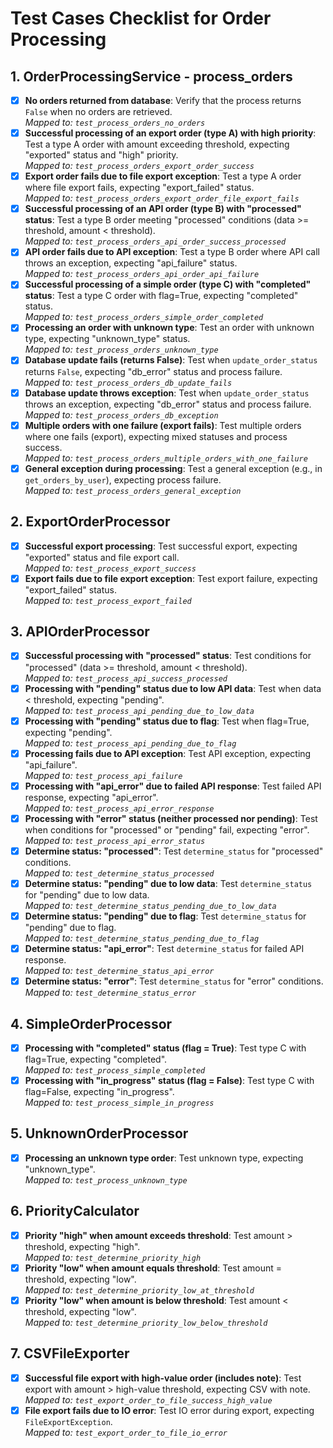 # Test Cases Checklist for Order Processing
## 1. OrderProcessingService - process_orders
- [x] **No orders returned from database**: Verify that the process returns `False` when no orders are retrieved.  
  *Mapped to: `test_process_orders_no_orders`*
- [x] **Successful processing of an export order (type A) with high priority**: Test a type A order with amount exceeding threshold, expecting "exported" status and "high" priority.  
  *Mapped to: `test_process_orders_export_order_success`*
- [x] **Export order fails due to file export exception**: Test a type A order where file export fails, expecting "export_failed" status.  
  *Mapped to: `test_process_orders_export_order_file_export_fails`*
- [x] **Successful processing of an API order (type B) with "processed" status**: Test a type B order meeting "processed" conditions (data >= threshold, amount < threshold).  
  *Mapped to: `test_process_orders_api_order_success_processed`*
- [x] **API order fails due to API exception**: Test a type B order where API call throws an exception, expecting "api_failure" status.  
  *Mapped to: `test_process_orders_api_order_api_failure`*
- [x] **Successful processing of a simple order (type C) with "completed" status**: Test a type C order with flag=True, expecting "completed" status.  
  *Mapped to: `test_process_orders_simple_order_completed`*
- [x] **Processing an order with unknown type**: Test an order with unknown type, expecting "unknown_type" status.  
  *Mapped to: `test_process_orders_unknown_type`*
- [x] **Database update fails (returns False)**: Test when `update_order_status` returns `False`, expecting "db_error" status and process failure.  
  *Mapped to: `test_process_orders_db_update_fails`*
- [x] **Database update throws exception**: Test when `update_order_status` throws an exception, expecting "db_error" status and process failure.  
  *Mapped to: `test_process_orders_db_exception`*
- [x] **Multiple orders with one failure (export fails)**: Test multiple orders where one fails (export), expecting mixed statuses and process success.  
  *Mapped to: `test_process_orders_multiple_orders_with_one_failure`*
- [x] **General exception during processing**: Test a general exception (e.g., in `get_orders_by_user`), expecting process failure.  
  *Mapped to: `test_process_orders_general_exception`*

## 2. ExportOrderProcessor
- [x] **Successful export processing**: Test successful export, expecting "exported" status and file export call.  
  *Mapped to: `test_process_export_success`*
- [x] **Export fails due to file export exception**: Test export failure, expecting "export_failed" status.  
  *Mapped to: `test_process_export_failed`*

## 3. APIOrderProcessor
- [x] **Successful processing with "processed" status**: Test conditions for "processed" (data >= threshold, amount < threshold).  
  *Mapped to: `test_process_api_success_processed`*
- [x] **Processing with "pending" status due to low API data**: Test when data < threshold, expecting "pending".  
  *Mapped to: `test_process_api_pending_due_to_low_data`*
- [x] **Processing with "pending" status due to flag**: Test when flag=True, expecting "pending".  
  *Mapped to: `test_process_api_pending_due_to_flag`*
- [x] **Processing fails due to API exception**: Test API exception, expecting "api_failure".  
  *Mapped to: `test_process_api_failure`*
- [x] **Processing with "api_error" due to failed API response**: Test failed API response, expecting "api_error".  
  *Mapped to: `test_process_api_error_response`*
- [x] **Processing with "error" status (neither processed nor pending)**: Test when conditions for "processed" or "pending" fail, expecting "error".  
  *Mapped to: `test_process_api_error_status`*
- [x] **Determine status: "processed"**: Test `determine_status` for "processed" conditions.  
  *Mapped to: `test_determine_status_processed`*
- [x] **Determine status: "pending" due to low data**: Test `determine_status` for "pending" due to low data.  
  *Mapped to: `test_determine_status_pending_due_to_low_data`*
- [x] **Determine status: "pending" due to flag**: Test `determine_status` for "pending" due to flag.  
  *Mapped to: `test_determine_status_pending_due_to_flag`*
- [x] **Determine status: "api_error"**: Test `determine_status` for failed API response.  
  *Mapped to: `test_determine_status_api_error`*
- [x] **Determine status: "error"**: Test `determine_status` for "error" conditions.  
  *Mapped to: `test_determine_status_error`*

## 4. SimpleOrderProcessor
- [x] **Processing with "completed" status (flag = True)**: Test type C with flag=True, expecting "completed".  
  *Mapped to: `test_process_simple_completed`*
- [x] **Processing with "in_progress" status (flag = False)**: Test type C with flag=False, expecting "in_progress".  
  *Mapped to: `test_process_simple_in_progress`*

## 5. UnknownOrderProcessor
- [x] **Processing an unknown type order**: Test unknown type, expecting "unknown_type".  
  *Mapped to: `test_process_unknown_type`*

## 6. PriorityCalculator
- [x] **Priority "high" when amount exceeds threshold**: Test amount > threshold, expecting "high".  
  *Mapped to: `test_determine_priority_high`*
- [x] **Priority "low" when amount equals threshold**: Test amount = threshold, expecting "low".  
  *Mapped to: `test_determine_priority_low_at_threshold`*
- [x] **Priority "low" when amount is below threshold**: Test amount < threshold, expecting "low".  
  *Mapped to: `test_determine_priority_low_below_threshold`*

## 7. CSVFileExporter
- [x] **Successful file export with high-value order (includes note)**: Test export with amount > high-value threshold, expecting CSV with note.  
  *Mapped to: `test_export_order_to_file_success_high_value`*
- [x] **File export fails due to IO error**: Test IO error during export, expecting `FileExportException`.  
  *Mapped to: `test_export_order_to_file_io_error`*